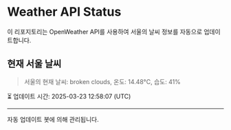 
# Weather API Status

이 리포지토리는 OpenWeather API를 사용하여 서울의 날씨 정보를 자동으로 업데이트합니다.

## 현재 서울 날씨
> 서울의 현재 날씨: broken clouds, 온도: 14.48°C, 습도: 41%

⏳ 업데이트 시간: 2025-03-23 12:58:07 (UTC)

---
자동 업데이트 봇에 의해 관리됩니다.
